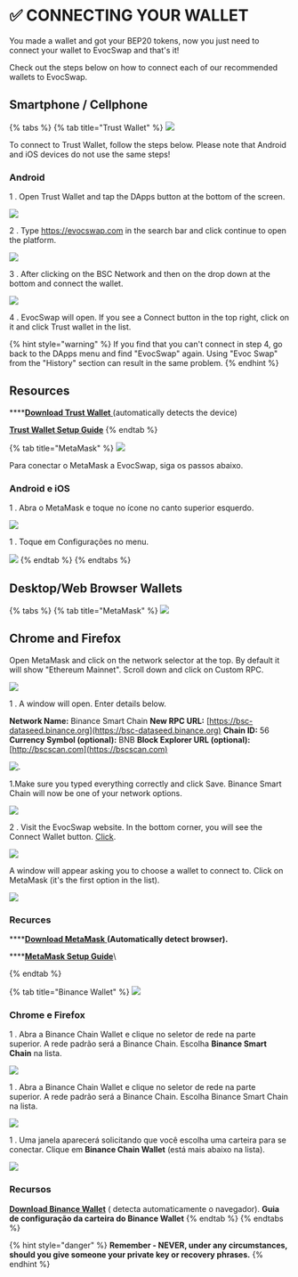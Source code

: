 # ✅ CONNECTING YOUR WALLET

You made a wallet and got your BEP20 tokens, now you just need to connect your wallet to EvocSwap and that's it!

Check out the steps below on how to connect each of our recommended wallets to EvocSwap.

## Smartphone / Cellphone

{% tabs %}
{% tab title="Trust Wallet" %}
![](.gitbook/assets/Trustwallet.png)

To connect to Trust Wallet, follow the steps below. Please note that Android and iOS devices do not use the same steps!



### Android

1 . Open Trust Wallet and tap the DApps button at the bottom of the screen.

![](.gitbook/assets/DAPPS.png)

2 . Type https://evocswap.com in the search bar and click continue to open the platform.

![](<.gitbook/assets/dapps 1.jpg>)

3 . After clicking on the BSC Network and then on the drop down at the bottom and connect the wallet.

![](<.gitbook/assets/dapps 3.jpg>)

4 . EvocSwap will open. If you see a Connect button in the top right, click on it and click Trust wallet in the list.

{% hint style="warning" %}
If you find that you can't connect in step 4, go back to the DApps menu and find "EvocSwap" again. Using "Evoc Swap" from the "History" section can result in the same problem.
{% endhint %}

## **Resources**

****[**Download Trust Wallet** ](https://trustwallet.com)(automatically detects the device)

****[**Trust Wallet Setup Guide**](https://www.binance.com/en/blog/ecosystem/how-to-set-up-and-use-trust-wallet-for-binance-smart-chain-421499824684901157)****
{% endtab %}

{% tab title="MetaMask" %}
![](<.gitbook/assets/metamask 1.png>)

Para conectar o MetaMask a EvocSwap, siga os passos abaixo.



### Android e iOS

1 . Abra o MetaMask e toque no ícone no canto superior esquerdo.

![](<.gitbook/assets/Wallet 2 metamask.png>)

1 . Toque em Configurações no menu.

![](.gitbook/assets/settings.png)
{% endtab %}
{% endtabs %}

## **Desktop/Web Browser Wallets**

{% tabs %}
{% tab title="MetaMask" %}
![](<.gitbook/assets/metamask 1.png>)

## Chrome and Firefox

Open MetaMask and click on the network selector at the top. By default it will show "Ethereum Mainnet". Scroll down and click on Custom RPC.

![](.gitbook/assets/Ethereum.png)

1 . A window will open. Enter details below.

**Network Name:** Binance Smart Chain                                                                  **New RPC URL:** [https://bsc-dataseed.binance.org](https://bsc-dataseed.binance.org)                                             **Chain ID:** 56                                                                                                   **Currency Symbol (optional):** BNB                                                                       **Block Explorer URL (optional):** [http://bscscan.com](https://bscscan.com)

![.](.gitbook/assets/espelho.png)

1.Make sure you typed everything correctly and click Save. Binance Smart Chain will now be one of your network options.

![](.gitbook/assets/save.png)

2 . Visit the EvocSwap website. In the bottom corner, you will see the Connect Wallet button. [Click](https://evocswap.com).

![](<.gitbook/assets/Connect (1).JPG>)

A window will appear asking you to choose a wallet to connect to. Click on MetaMask (it's the first option in the list).

![](<.gitbook/assets/Conectar 2.png>)

### Recurces

****[**Download MetaMask** ](https://metamask.io/download/)**(Automatically detect browser).**&#x20;

****[**MetaMask Setup Guide**](https://academy.binance.com/en/articles/connecting-metamask-to-binance-smart-chain)\

{% endtab %}

{% tab title="Binance Wallet" %}
![](.gitbook/assets/Binance.png)

### Chrome e Firefox

1 . Abra a Binance Chain Wallet e clique no seletor de rede na parte superior. A rede padrão será a Binance Chain. Escolha **Binance Smart Chain** na lista.

![](.gitbook/assets/11.png)

1 . Abra a Binance Chain Wallet e clique no seletor de rede na parte superior. A rede padrão será a Binance Chain. Escolha Binance Smart Chain na lista.

![](.gitbook/assets/Connect.JPG)

1 . Uma janela aparecerá solicitando que você escolha uma carteira para se conectar. Clique em **Binance Chain Wallet** (está mais abaixo na lista).

![](<.gitbook/assets/Binance Wallet.png>)

### Recursos

[**Download Binance Wallet**](https://www.binance.org/en) ( detecta automaticamente o navegador).                          **Guia de configuração da carteira do Binance Wallet**
{% endtab %}
{% endtabs %}

{% hint style="danger" %}
**Remember - NEVER, under any circumstances, should you give someone your private key or recovery phrases.**
{% endhint %}



